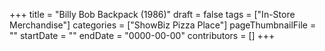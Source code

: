 +++
title = "Billy Bob Backpack (1986)"
draft = false
tags = ["In-Store Merchandise"]
categories = ["ShowBiz Pizza Place"]
pageThumbnailFile = ""
startDate = ""
endDate = "0000-00-00"
contributors = []
+++
